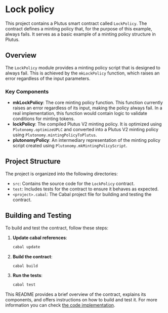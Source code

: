 # Lock policy

This project contains a Plutus smart contract called `LockPolicy`. The contract defines a minting policy that, for the purpose of this example, always fails. It serves as a basic example of a minting policy structure in Plutus.

## Overview

The `LockPolicy` module provides a minting policy script that is designed to always fail. This is achieved by the `mkLockPolicy` function, which raises an error regardless of the input parameters. 

### Key Components

- **mkLockPolicy**: The core minting policy function. This function currently raises an error regardless of its input, making the policy always fail. In a real implementation, this function would contain logic to validate conditions for minting tokens.
- **lockPolicy**: The compiled Plutus V2 minting policy. It is optimized using `Plutonomy.optimizeUPLC` and converted into a Plutus V2 minting policy using `Plutonomy.mintingPolicyToPlutus`.
- **plutonomyPolicy**: An intermediary representation of the minting policy script created using `Plutonomy.mkMintingPolicyScript`.

## Project Structure

The project is organized into the following directories:

- `src`: Contains the source code for the `LockPolicy` contract.
- `test`: Includes tests for the contract to ensure it behaves as expected.
- `<project>.cabal`: The Cabal project file for building and testing the contract.

## Building and Testing

To build and test the contract, follow these steps:
1. **Update cabal references**:
   ```bash
   cabal update
   ```

2. **Build the contract**:
   ```bash
   cabal build
   ```

3. **Run the tests**:
   ```bash
   cabal test
   ```

This README provides a brief overview of the contract, explains its components, and offers instructions on how to build and test it. For more information you can check [the code implementation](./src/LockPolicy.hs).
